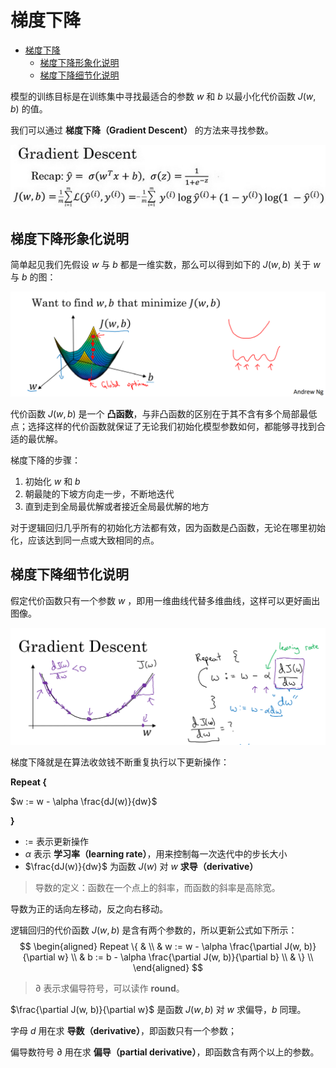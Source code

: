 # 梯度下降

- [梯度下降](#梯度下降)
  - [梯度下降形象化说明](#梯度下降形象化说明)
  - [梯度下降细节化说明](#梯度下降细节化说明)

模型的训练目标是在训练集中寻找最适合的参数 $w$ 和 $b$ 以最小化代价函数 $J(w, b)$ 的值。

我们可以通过 **梯度下降（Gradient Descent）** 的方法来寻找参数。

![](./image/2.4-1.jpg)

## 梯度下降形象化说明

简单起见我们先假设 $w$ 与 $b$ 都是一维实数，那么可以得到如下的 $J(w, b)$ 关于 $w$ 与 $b$ 的图：

![梯度下降](./image/2.4-2.png)

代价函数 $J(w, b)$ 是一个 **凸函数**，与非凸函数的区别在于其不含有多个局部最低点；选择这样的代价函数就保证了无论我们初始化模型参数如何，都能够寻找到合适的最优解。

梯度下降的步骤：

1. 初始化 $w$ 和 $b$
2. 朝最陡的下坡方向走一步，不断地迭代
3. 直到走到全局最优解或者接近全局最优解的地方

对于逻辑回归几乎所有的初始化方法都有效，因为函数是凸函数，无论在哪里初始化，应该达到同一点或大致相同的点。

## 梯度下降细节化说明

假定代价函数只有一个参数 $w$ ，即用一维曲线代替多维曲线，这样可以更好画出图像。

![梯度下降（一个参数）](./image/2.4-3.png)

梯度下降就是在算法收敛钱不断重复执行以下更新操作：

**Repeat {**

$w := w - \alpha \frac{dJ(w)}{dw}$

**}**

- $:=$ 表示更新操作
- $\alpha$ 表示 **学习率（learning rate）**，用来控制每一次迭代中的步长大小
- $\frac{dJ(w)}{dw}$ 为函数 $J(w)$ 对 $w$ **求导（derivative）**

> 导数的定义：函数在一个点上的斜率，而函数的斜率是高除宽。

导数为正的话向左移动，反之向右移动。

逻辑回归的代价函数 $J(w, b)$ 是含有两个参数的，所以更新公式如下所示：
$$
\begin{aligned}
Repeat \{ & \\
& w := w - \alpha \frac{\partial J(w, b)}{\partial w} \\
& b := b - \alpha \frac{\partial J(w, b)}{\partial b} \\
& \} \\
\end{aligned}
$$

> $\partial$ 表示求偏导符号，可以读作 **round**。

$\frac{\partial J(w, b)}{\partial w}$ 是函数 $J(w, b)$ 对 $w$ 求偏导，$b$ 同理。

字母 $d$ 用在求 **导数（derivative）**，即函数只有一个参数；

偏导数符号 $\partial$ 用在求 **偏导（partial derivative）**，即函数含有两个以上的参数。